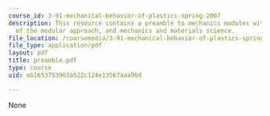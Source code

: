 ```yaml
---
course_id: 3-91-mechanical-behavior-of-plastics-spring-2007
description: This resource contains a preamble to mechanics modules with discussion
  of the modular approach, and mechanics and materials science.
file_location: /coursemedia/3-91-mechanical-behavior-of-plastics-spring-2007/eb1653753963a522c124e13567aaa96d_preamble.pdf
file_type: application/pdf
layout: pdf
title: preamble.pdf
type: course
uid: eb1653753963a522c124e13567aaa96d

---
```

None